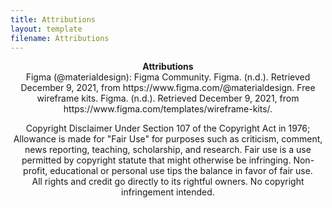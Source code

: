 ```yaml
---
title: Attributions
layout: template
filename: ​Attributions
--- 
```


<center>
<b>Attributions</b><br> 
Figma (@materialdesign): Figma Community. Figma. (n.d.). Retrieved December 9, 2021, from https://www.figma.com/@materialdesign.
Free wireframe kits. Figma. (n.d.). Retrieved December 9, 2021, from https://www.figma.com/templates/wireframe-kits/. 
<br> 

Copyright Disclaimer Under Section 107 of the Copyright Act in 1976; Allowance is made for "Fair Use" for purposes such as criticism, comment, news reporting, teaching, scholarship, and research.
Fair use is a use permitted by copyright statute that might otherwise be infringing. Non-profit, educational or personal use tips the balance in favor of fair use.
<br> 
All rights and credit go directly to its rightful owners. No copyright infringement intended. 

</center>

